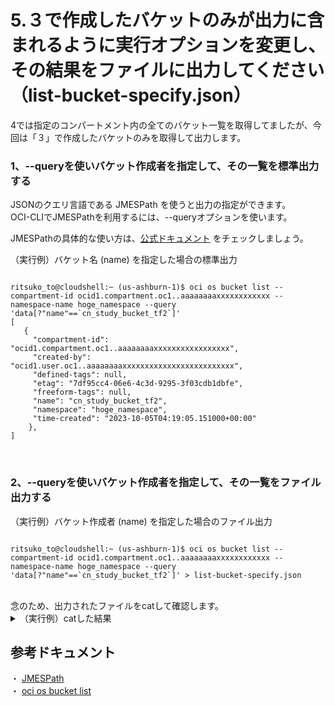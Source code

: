# 5.３で作成したバケットのみが出力に含まれるように実行オプションを変更し、その結果をファイルに出力してください（list-bucket-specify.json）

4では指定のコンパートメント内の全てのバケット一覧を取得してましたが、今回は「３」で作成したバケットのみを取得して出力します。<br>


### 1、--queryを使いバケット作成者を指定して、その一覧を標準出力する
JSONのクエリ言語である JMESPath を使うと出力の指定ができます。<br>
OCI-CLIでJMESPathを利用するには、--queryオプションを使います。<br>

JMESPathの具体的な使い方は、[公式ドキュメント](https://jmespath.org/) をチェックしましょう。

（実行例）バケット名 (name) を指定した場合の標準出力

```console

ritsuko_to@cloudshell:~ (us-ashburn-1)$ oci os bucket list --compartment-id ocid1.compartment.oc1..aaaaaaaaxxxxxxxxxxxx --namespace-name hoge_namespace --query 'data[?"name"==`cn_study_bucket_tf2`]'
[
   {
     "compartment-id": "ocid1.compartment.oc1..aaaaaaaaxxxxxxxxxxxxxxxxx",
     "created-by": "ocid1.user.oc1..aaaaaaaaxxxxxxxxxxxxxxxxxxxxxxxxx",
     "defined-tags": null,
     "etag": "7df95cc4-06e6-4c3d-9295-3f03cdb1dbfe",
     "freeform-tags": null,
     "name": "cn_study_bucket_tf2",
     "namespace": "hoge_namespace",
     "time-created": "2023-10-05T04:19:05.151000+00:00"
    },
]

```

<br>

### 2、--queryを使いバケット作成者を指定して、その一覧をファイル出力する

（実行例）バケット作成者 (name) を指定した場合のファイル出力

  
```console

ritsuko_to@cloudshell:~ (us-ashburn-1)$ oci os bucket list --compartment-id ocid1.compartment.oc1..aaaaaaaaxxxxxxxxxxxx --namespace-name hoge_namespace --query 'data[?"name"==`cn_study_bucket_tf2`]' > list-bucket-specify.json

```

<br>
念のため、出力されたファイルをcatして確認します。
<details><summary>（実行例）catした結果</summary><div>

```console

ritsuko_to@cloudshell:~ (us-ashburn-1)$ cat list-bucket-specify.json 
[
   {
     "compartment-id": "ocid1.compartment.oc1..aaaaaaaaxxxxxxxxxxxxxxxxx",
     "created-by": "ocid1.user.oc1..aaaaaaaaxxxxxxxxxxxxxxxxxxxxxxxxx",
     "defined-tags": null,
     "etag": "7df95cc4-06e6-4c3d-9295-3f03cdb1dbfe",
     "freeform-tags": null,
     "name": "cn_study_bucket_tf2",
     "namespace": "hoge_namespace",
     "time-created": "2023-10-05T04:19:05.151000+00:00"
    },
]

```
</div></details>

## 参考ドキュメント
・ [JMESPath](https://jmespath.org/) 
<br>
・ [oci os bucket list](https://docs.oracle.com/en-us/iaas/tools/oci-cli/3.37.4/oci_cli_docs/cmdref/os/bucket/list.html)
